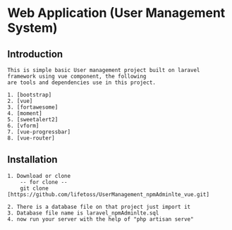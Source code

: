 # Web Application (User Management System)

## Introduction
	This is simple basic User management project built on laravel framework using vue component, the following
	are tools and dependencies use in this project.

	1. [bootstrap]
	2. [vue]
	3. [fortawesome]
	4. [moment]
	5. [sweetalert2]
	6. [vform]
	7. [vue-progressbar]
	8. [vue-router]



## Installation
	1. Download or clone 
		-- for clone --
		git clone [https://github.com/lifetoss/UserManagement_npmAdminlte_vue.git]

	2. There is a database file on that project just import it
	3. Database file name is laravel_npmAdminlte.sql
	4. now run your server with the help of "php artisan serve"